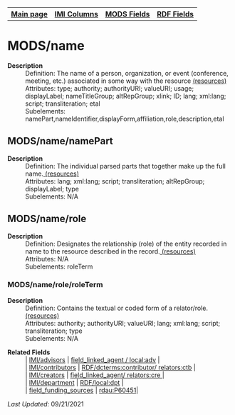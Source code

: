 <!DOCTYPE html>
<html>

<body>
<table style="width:100%">
  <tr>
    <th><a href="index.md">Main page</a></th>
	<th><a href="IMI.md">IMI Columns</a></th>
    <th><a href="MODS.md">MODS Fields</a></th>
    <th><a href="RDF.md">RDF Fields</a></th>
  </tr>
</table>

<h1>MODS/name</h1>
<dl>
  <dt><b>Description</b></dt>
  <dd>Definition: The name of a person, organization, or event (conference, meeting, etc.) associated in some way with the resource <a href="https://www.loc.gov/standards/mods/userguide/name.html"> (resources)<a/></dd>
  <dd>Attributes:  type; authority; authorityURI; valueURI; usage; displayLabel; nameTitleGroup; altRepGroup; xlink; ID; lang; xml:lang; script; transliteration; etal</dd>
  <dd>Subelements: namePart,nameIdentifier,displayForm,affiliation,role,description,etal</dd>
<dl>
<h2>MODS/name/namePart</h2>
<dl>
  <dt><b>Description</b></dt>
  <dd>Definition: The individual parsed parts that together make up the full name.<a href="https://www.loc.gov/standards/mods/userguide/name.html#namepart"> (resources)<a/></dd>
  <dd>Attributes: lang; xml:lang; script; transliteration; altRepGroup; displayLabel; type</dd>
  <dd>Subelements: N/A</dd>
</dl>
<h2>MODS/name/role</h2>
<dl>
  <dt><b>Description</b></dt>
  <dd>Definition: Designates the relationship (role) of the entity recorded in name to the resource described in the record.<a href="https://www.loc.gov/standards/mods/userguide/name.html#role"> (resources)<a/></dd>
  <dd>Attributes: N/A</dd>
  <dd>Subelements: roleTerm</dd>
</dl>
<h3>MODS/name/role/roleTerm</h3>
<dl>
  <dt><b>Description</b></dt>
  <dd>Definition: Contains the textual or coded form of a relator/role.<a href="https://www.loc.gov/standards/mods/userguide/name.html#roleterm"> (resources)<a/></dd>
  <dd>Attributes: authority; authorityURI; valueURI; lang; xml:lang; script; transliteration; type</dd>
  <dd>Subelements: N/A</dd>
</dl>
<dl>
	<dt><b>Related Fields</b></dt>
		<dd>| <a href="advisor.md">IMI/advisors</a> | <a href="rdf.field_linked_agent.md">field_linked_agent / local:adv</a> |</dd>
		<dd>| <a href="contributors.md">IMI/contributors</a> | <a href="rdf.field_linked_agent.md">RDF/dcterms:contributor/ relators:ctb</a> |</dd>
		<dd>| <a href="creators.md">IMI/creators</a> | <td><a href="rdf.field_linked_agent.md">field_linked_agent/ relators:cre </a> |</dd>
		<dd>| <a href="department.md">IMI/department</a> | <td><a href="rdf.field_linked_agent.md">RDF/local:dpt</a></td> |</dd>
		<dd>| <a href="field_funding_sources.md">field_funding_sources</a> |     <td><a href="rdf.rdau.p60451.md">rdau:P60451</a></td>|</dd>
</dl>
<p><i>Last Updated: </i>09/21/2021</p>
</body>
</html>